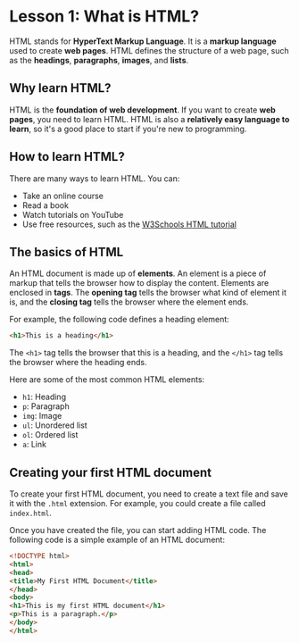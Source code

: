 # Lesson 1: What is HTML?

HTML stands for **HyperText Markup Language**. It is a **markup language** used to create **web pages**. HTML defines the structure of a web page, such as the **headings**, **paragraphs**, **images**, and **lists**.

## Why learn HTML?

HTML is the **foundation of web development**. If you want to create **web pages**, you need to learn HTML. HTML is also a **relatively easy language to learn**, so it's a good place to start if you're new to programming.

## How to learn HTML?

There are many ways to learn HTML. You can:

* Take an online course
* Read a book
* Watch tutorials on YouTube
* Use free resources, such as the [W3Schools HTML tutorial](https://www.w3schools.com/html/)

## The basics of HTML

An HTML document is made up of **elements**. An element is a piece of markup that tells the browser how to display the content. Elements are enclosed in **tags**. The **opening tag** tells the browser what kind of element it is, and the **closing tag** tells the browser where the element ends.

For example, the following code defines a heading element:

```html
<h1>This is a heading</h1>
```


The `<h1>` tag tells the browser that this is a heading, and the `</h1>` tag tells the browser where the heading ends.

Here are some of the most common HTML elements:

* `h1`: Heading
* `p`: Paragraph
* `img`: Image
* `ul`: Unordered list
* `ol`: Ordered list
* `a`: Link

## Creating your first HTML document

To create your first HTML document, you need to create a text file and save it with the `.html` extension. For example, you could create a file called `index.html`.

Once you have created the file, you can start adding HTML code. The following code is a simple example of an HTML document:

```html
<!DOCTYPE html>
<html>
<head>
<title>My First HTML Document</title>
</head>
<body>
<h1>This is my first HTML document</h1>
<p>This is a paragraph.</p>
</body>
</html>
```

